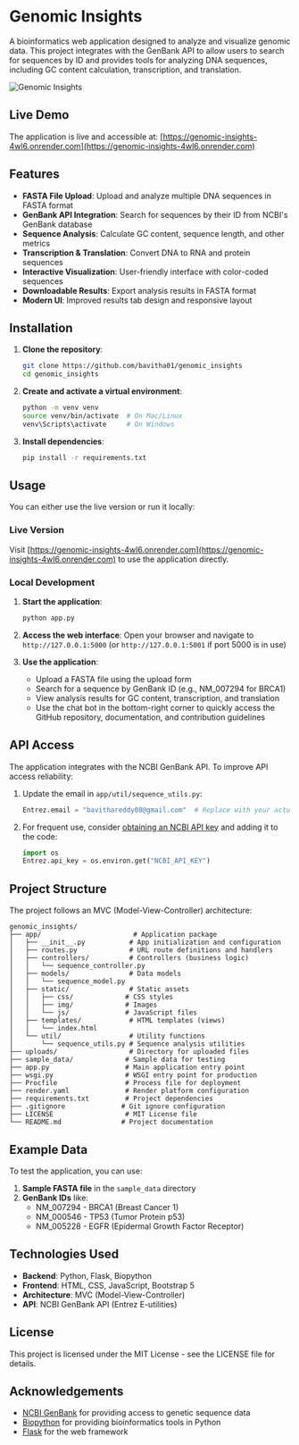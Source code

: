# Genomic Insights

A bioinformatics web application designed to analyze and visualize genomic data. This project integrates with the GenBank API to allow users to search for sequences by ID and provides tools for analyzing DNA sequences, including GC content calculation, transcription, and translation.

![Genomic Insights](https://img.shields.io/badge/Genomic-Insights-blue)

## Live Demo

The application is live and accessible at: [https://genomic-insights-4wl6.onrender.com](https://genomic-insights-4wl6.onrender.com)

## Features

- **FASTA File Upload**: Upload and analyze multiple DNA sequences in FASTA format
- **GenBank API Integration**: Search for sequences by their ID from NCBI's GenBank database
- **Sequence Analysis**: Calculate GC content, sequence length, and other metrics
- **Transcription & Translation**: Convert DNA to RNA and protein sequences
- **Interactive Visualization**: User-friendly interface with color-coded sequences
- **Downloadable Results**: Export analysis results in FASTA format
- **Modern UI**: Improved results tab design and responsive layout

## Installation

1. **Clone the repository**:
   ```bash
   git clone https://github.com/bavitha01/genomic_insights
   cd genomic_insights
   ```

2. **Create and activate a virtual environment**:
   ```bash
   python -m venv venv
   source venv/bin/activate  # On Mac/Linux
   venv\Scripts\activate     # On Windows
   ```

3. **Install dependencies**:
   ```bash
   pip install -r requirements.txt
   ```

## Usage

You can either use the live version or run it locally:

### Live Version
Visit [https://genomic-insights-4wl6.onrender.com](https://genomic-insights-4wl6.onrender.com) to use the application directly.

### Local Development
1. **Start the application**:
   ```bash
   python app.py
   ```

2. **Access the web interface**:
   Open your browser and navigate to `http://127.0.0.1:5000` (or `http://127.0.0.1:5001` if port 5000 is in use)

3. **Use the application**:
   - Upload a FASTA file using the upload form
   - Search for a sequence by GenBank ID (e.g., NM_007294 for BRCA1)
   - View analysis results for GC content, transcription, and translation
   - Use the chat bot in the bottom-right corner to quickly access the GitHub repository, documentation, and contribution guidelines

## API Access

The application integrates with the NCBI GenBank API. To improve API access reliability:

1. Update the email in `app/util/sequence_utils.py`:
   ```python
   Entrez.email = "bavithareddy08@gmail.com"  # Replace with your actual email
   ```

2. For frequent use, consider [obtaining an NCBI API key](https://ncbiinsights.ncbi.nlm.nih.gov/2017/11/02/new-api-keys-for-the-e-utilities/) and adding it to the code:
   ```python
   import os
   Entrez.api_key = os.environ.get("NCBI_API_KEY")
   ```

## Project Structure

The project follows an MVC (Model-View-Controller) architecture:

```
genomic_insights/
├── app/                       # Application package
│   ├── __init__.py           # App initialization and configuration
│   ├── routes.py             # URL route definitions and handlers
│   ├── controllers/          # Controllers (business logic)
│   │   └── sequence_controller.py
│   ├── models/               # Data models
│   │   └── sequence_model.py
│   ├── static/               # Static assets
│   │   ├── css/             # CSS styles
│   │   ├── img/             # Images
│   │   └── js/              # JavaScript files
│   ├── templates/            # HTML templates (views)
│   │   └── index.html
│   └── util/                 # Utility functions
│       └── sequence_utils.py # Sequence analysis utilities
├── uploads/                  # Directory for uploaded files
├── sample_data/             # Sample data for testing
├── app.py                   # Main application entry point
├── wsgi.py                  # WSGI entry point for production
├── Procfile                 # Process file for deployment
├── render.yaml              # Render platform configuration
├── requirements.txt         # Project dependencies
├── .gitignore              # Git ignore configuration
├── LICENSE                  # MIT License file
└── README.md               # Project documentation
```

## Example Data

To test the application, you can use:

1. **Sample FASTA file** in the `sample_data` directory
2. **GenBank IDs** like:
   - NM_007294 - BRCA1 (Breast Cancer 1)
   - NM_000546 - TP53 (Tumor Protein p53)
   - NM_005228 - EGFR (Epidermal Growth Factor Receptor)

## Technologies Used

- **Backend**: Python, Flask, Biopython
- **Frontend**: HTML, CSS, JavaScript, Bootstrap 5
- **Architecture**: MVC (Model-View-Controller)
- **API**: NCBI GenBank API (Entrez E-utilities)

## License

This project is licensed under the MIT License - see the LICENSE file for details.

## Acknowledgements

- [NCBI GenBank](https://www.ncbi.nlm.nih.gov/genbank/) for providing access to genetic sequence data
- [Biopython](https://biopython.org/) for providing bioinformatics tools in Python
- [Flask](https://flask.palletsprojects.com/) for the web framework

